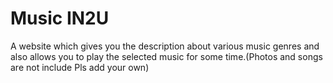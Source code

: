 # Music IN2U
A website which gives you the description about various music genres and also allows you to play the selected music for some time.(Photos and songs are not include Pls add your own)
